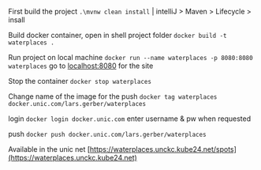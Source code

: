 First build the project ``.\mvnw clean install`` | intelliJ > Maven > Lifecycle > insall

Build docker container, open in shell project folder
``docker build -t waterplaces .``

Run project on local machine 
``docker run --name waterplaces -p 8080:8080 waterplaces`` 
go to [localhost:8080](localhost:8080) for the site


Stop the container ``docker stop waterplaces``


Change name of the image for the push 
``docker tag waterplaces docker.unic.com/lars.gerber/waterplaces ``

login
``docker login docker.unic.com``
enter username & pw when requested

push
``docker push docker.unic.com/lars.gerber/waterplaces ``


Available in the unic net [https://waterplaces.unckc.kube24.net/spots](https://waterplaces.unckc.kube24.net)
